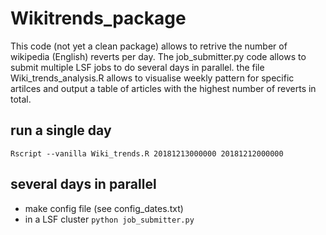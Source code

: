 # Wikitrends_package
This code (not yet a clean package) allows to retrive the number of wikipedia (English) reverts per day. The job_submitter.py code allows to submit multiple LSF jobs to do several days in parallel. the file Wiki_trends_analysis.R allows to visualise weekly pattern for specific artilces and output a table of articles with the highest number of reverts in total.

## run a single day
`Rscript --vanilla Wiki_trends.R 20181213000000 20181212000000`

## several days in parallel
- make config file (see config_dates.txt)
- in a LSF cluster 
`python job_submitter.py`
